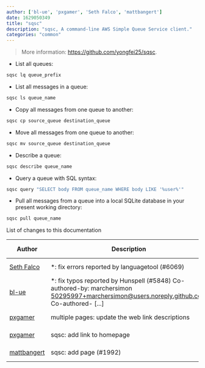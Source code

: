 ```yaml
---
author: ['bl-ue', 'pxgamer', 'Seth Falco', 'mattbangert']
date: 1629050349
title: "sqsc"
description: "sqsc, A command-line AWS Simple Queue Service client."
categories: "common"
---
```

> More information: <https://github.com/yongfei25/sqsc>.

- List all queues:

```bash
sqsc lq queue_prefix
```

- List all messages in a queue:

```bash
sqsc ls queue_name
```

- Copy all messages from one queue to another:

```bash
sqsc cp source_queue destination_queue
```

- Move all messages from one queue to another:

```bash
sqsc mv source_queue destination_queue
```

- Describe a queue:

```bash
sqsc describe queue_name
```

- Query a queue with SQL syntax:

```bash
sqsc query "SELECT body FROM queue_name WHERE body LIKE '%user%'"
```

- Pull all messages from a queue into a local SQLite database in your present working directory:

```bash
sqsc pull queue_name
```
List of changes to this documentation


Author | Description | ISO 8601 Date | GitHub link
------|-----|-----|-----
[Seth Falco](mailto:seth@falco.fun) | *: fix errors reported by languagetool (#6069) | 2021-08-15T19:59:09 | [3e4c519004a4](https://github.com/tldr-pages/tldr/commit/3e4c519004a471c861cdc609fd7239ee3355671c)
[bl-ue](mailto:54780737+bl-ue@users.noreply.github.com) | *: fix typos reported by Hunspell (#5848) Co-authored-by: marchersimon <50295997+marchersimon@users.noreply.github.com> Co-authored- [...] | 2021-05-20T22:13:41 | [8ebd171d6f00](https://github.com/tldr-pages/tldr/commit/8ebd171d6f001698709fefc02b1fd5cc9f3a99c4)
[pxgamer](mailto:owzie123@gmail.com) | multiple pages: update the web link descriptions | 2019-05-29T14:41:10 | [f2b1446e6247](https://github.com/tldr-pages/tldr/commit/f2b1446e6247d3e794ee6577dee0c867dfc9af26)
[pxgamer](mailto:owzie123@gmail.com) | sqsc: add link to homepage | 2019-05-29T14:41:10 | [890ca68563e3](https://github.com/tldr-pages/tldr/commit/890ca68563e3598109a1ebe13ba13a61375b546d)
[mattbangert](mailto:mattbangert@gmail.com) | sqsc: add page (#1992) | 2018-02-17T09:30:22 | [b78c5184a627](https://github.com/tldr-pages/tldr/commit/b78c5184a627960c846f716e983774706e484dca)

